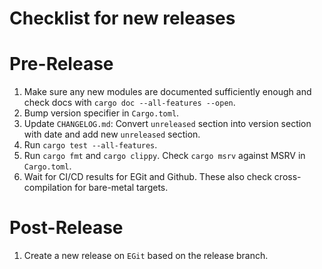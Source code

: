 Checklist for new releases
=======

# Pre-Release

1. Make sure any new modules are documented sufficiently enough and check docs with
   `cargo doc --all-features --open`.
2. Bump version specifier in `Cargo.toml`.
3. Update `CHANGELOG.md`: Convert `unreleased` section into version section with date and add new
   `unreleased` section.
4. Run `cargo test --all-features`.
5. Run `cargo fmt` and `cargo clippy`. Check `cargo msrv` against MSRV in `Cargo.toml`.
6. Wait for CI/CD results for EGit and Github. These also check cross-compilation for bare-metal
   targets.

# Post-Release

1. Create a new release on `EGit` based on the release branch.
